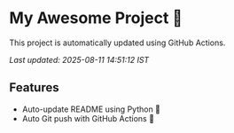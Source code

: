 # My Awesome Project 🚀

This project is automatically updated using GitHub Actions.

_Last updated: 2025-08-11 14:51:12 IST_

## Features
- Auto-update README using Python 🐍
- Auto Git push with GitHub Actions 🤖

